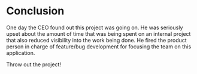 # Conclusion

One day the CEO found out this project was going on. He was seriously upset
about the amount of time that was being spent on an internal project that also
reduced visibility into the work being done. He fired the product person in
charge of feature/bug development for focusing the team on this application.

Throw out the project!